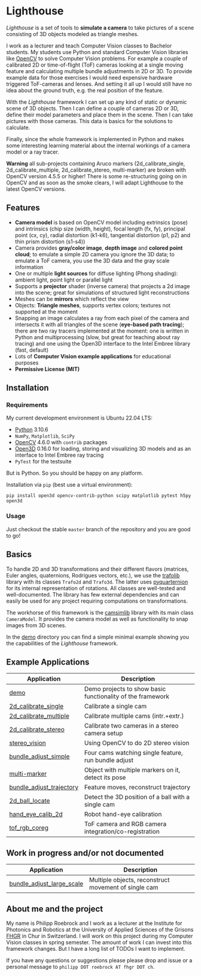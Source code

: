 # Lighthouse

*Lighthouse* is a set of tools to **simulate a camera** to take pictures of a scene consisting of 3D objects modeled as triangle meshes.

I work as a lecturer and teach Computer Vision classes to Bachelor students. My students use Python and standard Computer Vision libraries like [OpenCV](https://opencv.org/) to solve Computer Vision problems. For example a couple of calibrated 2D or time-of-flight (ToF) cameras looking at a single moving feature and calculating multiple bundle adjustments in 2D or 3D. To provide example data for those exercises I would need expensive hardware triggered ToF-cameras and lenses. And setting it all up I would still have no idea about the ground truth, e.g. the real position of the feature.

With the *Lighthouse* framework I can set up any kind of static or dynamic scene of 3D objects. Then I can define a couple of cameras 2D or 3D, define their model parameters and place them in the scene. Then I can take pictures with those cameras. This data is basics for the solutions to calculate.

Finally, since the whole framework is implemented in Python and makes some interesting learning material about the internal workings of a camera model or a ray tracer.

**Warning** all sub-projects containing Aruco markers (2d_calibrate_single, 2d_calibrate_multiple, 2d_calibrate_stereo, multi-marker) are broken with OpenCV version 4.5.5 or higher! There is some re-structuring going on in OpenCV and as soon as the smoke clears, I will adapt Lighthouse to the latest OpenCV versions.



## Features

* **Camera model** is based on OpenCV model including extrinsics (pose) and intrinsics (chip size (width, height), focal length (fx, fy), principal point (cx, cy), radial distortion (k1-k6), tangential distortion (p1, p2) and thin prism distortion (s1-s4))
* Camera provides **gray/color image**, **depth image** and **colored point cloud**; to emulate a simple 2D camera you ignore the 3D data; to emulate a ToF camera, you use the 3D data and the gray scale information
* One or multiple **light sources** for diffuse lighting (Phong shading): ambient light, point light or parallel light
* Supports a **projector** shader (inverse camera) that projects a 2d image into the scene; great for simulations of structured light reconstructions
* Meshes can be **mirrors** which reflect the view
* Objects: **Triangle meshes**, supports vertex colors; textures not supported at the moment
* Snapping an image calculates a ray from each pixel of the camera and intersects it with all triangles of the scene (**eye-based path tracing**); there are two ray tracers implemented at the moment: one is written in Python and multiprocessing (slow, but great for teaching about ray tracing) and one using the Open3D interface to the Intel Embree library (fast, default)
* Lots of **Computer Vision example applications** for educational purposes
* **Permissive License (MIT)**



## Installation

### Requirements

My current development environment is Ubuntu 22.04 LTS:

* [Python](https://www.python.org/) 3.10.6
* `NumPy`, `Matplotlib`, `SciPy`
* [OpenCV](https://opencv.org/) 4.6.0 with `contrib` packages
* [Open3D](http://www.open3d.org/) 0.16.0 for loading, storing and visualizing 3D models and as an interface to Intel Embree ray tracing
* `PyTest` for the testsuite

But is Python. So you should be happy on any platform.

Installation via `pip` (best use a virtual environment):

```
pip install open3d opencv-contrib-python scipy matplotlib pytest h5py open3d
```

### Usage

Just checkout the stable `master` branch of the repository and you are good to go!

## Basics

To handle 2D and 3D transformations and their different flavors (matrices, Euler angles, quaternions, Rodrigues vectors, etc.), we use the [trafolib](trafolib) library with its classes `Trafo2d` and `Trafo3d`. The latter uses [pyquarternion](https://github.com/KieranWynn/pyquaternion) for its internal representation of rotations. All classes are well-tested and well-documented. The library has few external dependencies and can easily be used for any project requiring computations on transformations.

The workhorse of this framework is the [camsimlib](camsimlib) library with its main class `CameraModel`. It provides the camera model as well as functionality to snap images from 3D scenes.

In the [demo](demo) directory you can find a simple minimal example showing you the capabilities of the *Lighthouse* framework.



## Example Applications

|Application                                           |Description                                               |
|------------------------------------------------------|----------------------------------------------------------|
|[demo](demo)                                          |Demo projects to show basic functionality of the framework|
|[2d_calibrate_single](2d_calibrate_single)            |Calibrate a single cam                                    |
|[2d_calibrate_multiple](2d_calibrate_multiple)        |Calibrate multiple cams (intr.+extr.)                     |
|[2d_calibrate_stereo](2d_calibrate_stereo)            |Calibrate two cameras in a stereo camera setup            |
|[stereo_vision](stereo_vision)                        |Using OpenCV to do 2D stereo vision                       |
|[bundle_adjust_simple](bundle_adjust_simple)          |Four cams watching single feature, run bundle adjust      |
|[multi-marker](multi-marker)                          |Object with multiple markers on it, detect its pose       |
|[bundle_adjust_trajectory](bundle_adjust_trajectory)  |Feature moves, reconstruct trajectory                     |
|[2d_ball_locate](2d_ball_locate)                      |Detect the 3D position of a ball with a single cam        |
|[hand_eye_calib_2d](hand_eye_calib_2d)                |Robot hand-eye calibration                                |
|[tof_rgb_coreg](tof_rgb_coreg)                        |ToF camera and RGB camera integration/co-registration     |



## Work in progress and/or not documented

|Application                                           |Description                                               |
|------------------------------------------------------|----------------------------------------------------------|
|[bundle_adjust_large_scale](bundle_adjust_large_scale)|Multiple objects, reconstruct movement of single cam      |



## About me and the project

My name is Philipp Roebrock and I work as a lecturer at the Institute for Photonics and Robotics at the University of Applied Sciences of the Grisons [FHGR](https://www.fhgr.ch/) in Chur in Switzerland. I will work on this project during my Computer Vision classes in spring semester. The amount of work I can invest into this framework changes. But I have a long list of TODOs I want to implement.

If you have any questions or suggestions please please drop and issue or a personal message to `philipp DOT roebrock AT fhgr DOT ch`.
